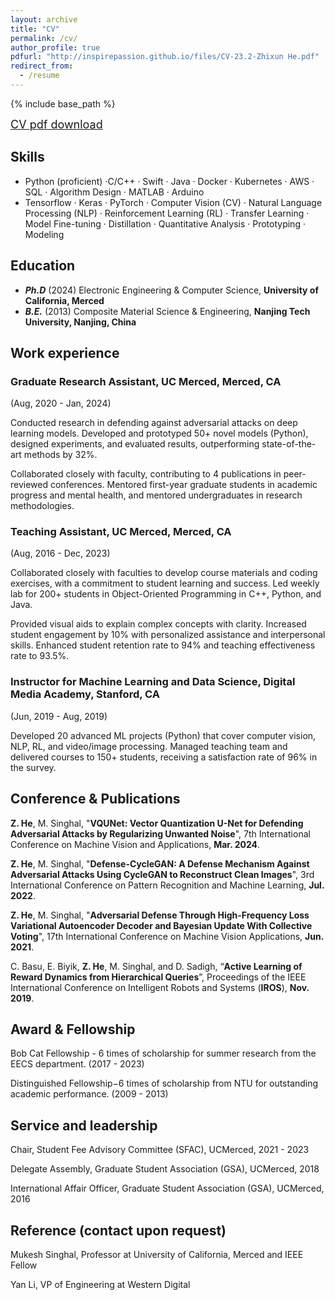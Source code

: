 ```yaml
---
layout: archive
title: "CV"
permalink: /cv/
author_profile: true
pdfurl: "http://inspirepassion.github.io/files/CV-23.2-Zhixun He.pdf"
redirect_from:
  - /resume
---
```


{% include base_path %}



[//]: # (pdfurl: Link to a PDF file.)

[//]: # (codeurl: Link to a code repository, such as a GitHub repo.)

[//]: # (projecturl: Link to a project page or external project website.)

[//]: # (dataurl: Link to datasets or related data files.)

[//]: # (posterurl: Link to a poster presentation.)

[//]: # (video: Link to a video related to the content.)

[//]: # (website: Link to an external website.)

<a href="/files/CV-23.2-Zhixun He.pdf" style="font-size: 18px;">CV pdf download</a>&nbsp;&nbsp;


## Skills
* Python (proficient) ·C/C++ · Swift · Java · Docker · Kubernetes · AWS · SQL · Algorithm Design · MATLAB · Arduino
* Tensorflow · Keras · PyTorch · Computer Vision (CV) · Natural Language Processing (NLP) · Reinforcement Learning (RL) · Transfer Learning · Model Fine-tuning · Distillation · Quantitative Analysis · Prototyping · Modeling

## Education

* ___Ph.D___ (2024) Electronic Engineering & Computer Science, __University of California, Merced__
* ___B.E.___ (2013) Composite Material Science & Engineering, __Nanjing Tech University, Nanjing, China__

## Work experience
### Graduate Research Assistant, UC Merced, Merced, CA
(Aug, 2020 - Jan, 2024)

Conducted research in defending against adversarial attacks on deep learning models. Developed and prototyped 50+ novel models (Python), designed experiments, and evaluated results, outperforming state-of-the-art methods by 32%.

Collaborated closely with faculty, contributing to 4 publications in peer-reviewed conferences. Mentored first-year graduate students in academic progress and mental health, and mentored undergraduates in research methodologies.

### Teaching Assistant, UC Merced, Merced, CA 
(Aug, 2016 - Dec, 2023)

Collaborated closely with faculties to develop course materials and coding exercises, with a commitment to student learning and success. Led weekly lab for 200+ students in Object-Oriented Programming in C++, Python, and Java.

Provided visual aids to explain complex concepts with clarity. Increased student engagement by 10% with personalized assistance and interpersonal skills. Enhanced student retention rate to 94% and teaching effectiveness rate to 93.5%.

### Instructor for Machine Learning and Data Science, Digital Media Academy, Stanford, CA
(Jun, 2019 - Aug, 2019)

Developed 20 advanced ML projects (Python) that cover computer vision, NLP, RL, and video/image processing. Managed teaching team and delivered courses to 150+ students, receiving a satisfaction rate of 96% in the survey.
  

## Conference & Publications
__Z. He__, M. Singhal, "__VQUNet: Vector Quantization U-Net for Defending Adversarial Attacks by Regularizing
Unwanted Noise__", 7th International Conference on Machine Vision and Applications, __Mar. 2024__.

__Z. He__, M. Singhal, "__Defense-CycleGAN: A Defense Mechanism Against Adversarial Attacks Using CycleGAN to
Reconstruct Clean Images__", 3rd International Conference on Pattern Recognition and Machine Learning, __Jul. 2022__.

__Z. He__, M. Singhal, "__Adversarial Defense Through High-Frequency Loss Variational Autoencoder Decoder and
Bayesian Update With Collective Voting__", 17th International Conference on Machine Vision Applications, __Jun. 2021__.

C. Basu, E. Biyik, __Z. He__, M. Singhal, and D. Sadigh, “__Active Learning of Reward Dynamics from Hierarchical Queries__”, Proceedings of the IEEE International Conference on Intelligent Robots and Systems (__IROS__), __Nov. 2019__.
  

## Award & Fellowship
Bob Cat Fellowship - 6 times of scholarship for summer research from the EECS department. (2017 - 2023)

Distinguished Fellowship−6 times of scholarship from NTU for outstanding academic performance. (2009 - 2013)

  
## Service and leadership

Chair, Student Fee Advisory Committee (SFAC), UCMerced, 2021 - 2023

Delegate Assembly, Graduate Student Association (GSA), UCMerced, 2018

International Affair Officer, Graduate Student Association (GSA), UCMerced, 2016

## Reference (contact upon request)

Mukesh Singhal, Professor at University of California, Merced and IEEE Fellow 

Yan Li, VP of Engineering at Western Digital 
